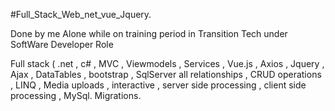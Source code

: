 #Full_Stack_Web_net_vue_Jquery.

Done by me Alone while on training period in Transition Tech under SoftWare Developer Role

Full stack ( .net , c# , MVC , Viewmodels , Services , Vue.js , Axios , Jquery , Ajax , DataTables , bootstrap , SqlServer all relationships , CRUD operations , LINQ , Media uploads , interactive , server side processing , client side processing , MySql. Migrations.
